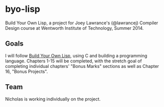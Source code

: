 # byo-lisp

Build Your Own Lisp, a project for Joey Lawrance's (@lawrancej) Compiler Design
course at Wentworth Institute of Technology, Summer 2014.

## Goals

I will follow [Build Your Own Lisp](http://www.buildyourownlisp.com/), using C
and building a programming language. Chapters 1-15 will be completed, with the
stretch goal of completing individual chapters' "Bonus Marks" sections as well
as Chapter 16, "Bonus Projects".

## Team

Nicholas is working individually on the project.
